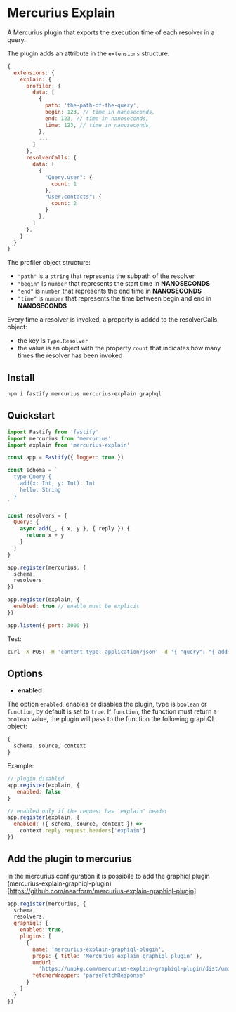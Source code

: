 # Mercurius Explain

A Mercurius plugin that exports the execution time of each resolver in a query.

The plugin adds an attribute in the `extensions` structure.

```js
{
  extensions: {
    explain: {
      profiler: {
        data: [
          {
            path: 'the-path-of-the-query',
            begin: 123, // time in nanoseconds,
            end: 123, // time in nanoseconds,
            time: 123, // time in nanoseconds,
          },
          ...
        ]
      },
      resolverCalls: {
        data: [
          {
            "Query.user": {
              count: 1
            },
            "User.contacts": {
              count: 2
            }
          },
        ]
      },
    }
  }
}
```

The profiler object structure:

- `"path"` is a `string` that represents the subpath of the resolver
- `"begin"` is `number` that represents the start time in **NANOSECONDS**
- `"end"` is `number` that represents the end time in **NANOSECONDS**
- `"time"` is `number` that represents the time between begin and end in **NANOSECONDS**

Every time a resolver is invoked, a property is added to the resolverCalls object:

- the key is `Type.Resolver`
- the value is an object with the property `count` that indicates how many times the resolver has been invoked

## Install

```bash
npm i fastify mercurius mercurius-explain graphql
```

## Quickstart

```js
import Fastify from 'fastify'
import mercurius from 'mercurius'
import explain from 'mercurius-explain'

const app = Fastify({ logger: true })

const schema = `
  type Query {
    add(x: Int, y: Int): Int
    hello: String
  }
`

const resolvers = {
  Query: {
    async add(_, { x, y }, { reply }) {
      return x + y
    }
  }
}

app.register(mercurius, {
  schema,
  resolvers
})

app.register(explain, {
  enabled: true // enable must be explicit
})

app.listen({ port: 3000 })
```

Test:

```bash
curl -X POST -H 'content-type: application/json' -d '{ "query": "{ add(x: 2, y: 2) }" }' localhost:3000/graphql
```

## Options

- **enabled**

The option `enabled`, enables or disables the plugin, type is `boolean` or `function`, by default is set to `true`.
If `function`, the function must return a `boolean` value, the plugin will pass to the function the following graphQL object:

```js
{
  schema, source, context
}
```

Example:

```js
// plugin disabled
app.register(explain, {
   enabled: false
}
```

```js
// enabled only if the request has 'explain' header
app.register(explain, {
  enabled: ({ schema, source, context }) =>
    context.reply.request.headers['explain']
})
```

## Add the plugin to mercurius

In the mercurius configuration it is possibile to add the graphiql plugin (mercurius-explain-graphiql-plugin)[https://github.com/nearform/mercurius-explain-graphiql-plugin]

```js
app.register(mercurius, {
  schema,
  resolvers,
  graphiql: {
    enabled: true,
    plugins: [
      {
        name: 'mercurius-explain-graphiql-plugin',
        props: { title: 'Mercurius explain graphiql plugin' },
        umdUrl:
          'https://unpkg.com/mercurius-explain-graphiql-plugin/dist/umd/index.js',
        fetcherWrapper: 'parseFetchResponse'
      }
    ]
  }
})
```
